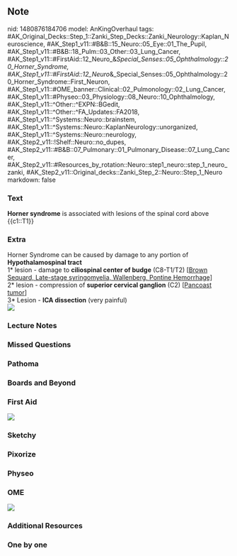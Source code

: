 ## Note
nid: 1480876184706
model: AnKingOverhaul
tags: #AK_Original_Decks::Step_1::Zanki_Step_Decks::Zanki_Neurology::Kaplan_Neuroscience, #AK_Step1_v11::#B&B::15_Neuro::05_Eye::01_The_Pupil, #AK_Step1_v11::#B&B::18_Pulm::03_Other::03_Lung_Cancer, #AK_Step1_v11::#FirstAid::12_Neuro_&_Special_Senses::05_Ophthalmology::20_Horner_Syndrome, #AK_Step1_v11::#FirstAid::12_Neuro_&_Special_Senses::05_Ophthalmology::20_Horner_Syndrome::First_Neuron, #AK_Step1_v11::#OME_banner::Clinical::02_Pulmonology::02_Lung_Cancer, #AK_Step1_v11::#Physeo::03_Physiology::08_Neuro::10_Ophthalmology, #AK_Step1_v11::^Other::^EXPN::BGedit, #AK_Step1_v11::^Other::^FA_Updates::FA2018, #AK_Step1_v11::^Systems::Neuro::brainstem, #AK_Step1_v11::^Systems::Neuro::KaplanNeurology::unorganized, #AK_Step1_v11::^Systems::Neuro::neurology, #AK_Step2_v11::!Shelf::Neuro::no_dupes, #AK_Step2_v11::#B&B::07_Pulmonary::01_Pulmonary_Disease::07_Lung_Cancer, #AK_Step2_v11::#Resources_by_rotation::Neuro::step1_neuro::step_1_neuro_zanki, #AK_Step2_v11::Original_decks::Zanki_Step_2::Neuro::Step_1_Neuro
markdown: false

### Text
<div>
  <b>Horner syndrome</b> is associated with lesions of the spinal
  cord above {{c1::T1}}
</div>

### Extra
<div>
  Horner Syndrome can be caused by damage to any portion of
  <b>Hypothalamospinal tract</b>
</div>
<div>
  1* lesion - damage to <b>ciliospinal center of budge</b>
  (C8-T1/T2) [<u>Brown Sequard, Late-stage syringomyelia,
  Wallenberg, Pontine Hemorrhage]</u>
</div>
<div>
  2* lesion - compression of <b>superior cervical ganglion</b> (C2)
  [<u>Pancoast tumor</u>]
</div>
<div>
  3* Lesion - <b>ICA dissection</b> (very painful)
</div>
<div><img src="paste-7773890805761.jpg"></div>

### Lecture Notes


### Missed Questions


### Pathoma


### Boards and Beyond


### First Aid
<img src="tmp7vUY88.png">

### Sketchy


### Pixorize


### Physeo


### OME
<div class="ome-widget">
  <a href=
  "https://onlinemeded.org/spa/pulmonology/lung-cancer/acquire?ref=anki">
  <img src="_OME_AnkiFlashcards_Lesson_3.png"></a>
</div>

### Additional Resources


### One by one

